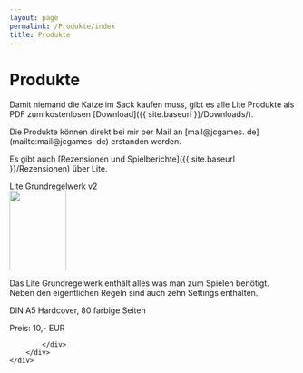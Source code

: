 ```yaml
---
layout: page
permalink: /Produkte/index
title: Produkte
---
```


# Produkte

Damit niemand die Katze im Sack kaufen muss, gibt es alle Lite Produkte als PDF zum kostenlosen [Download]({{ site.baseurl }}/Downloads/).

Die Produkte können direkt bei mir per Mail an [mail@jcgames. de](mailto:mail@jcgames. de) erstanden werden. 

Es gibt auch [Rezensionen und Spielberichte]({{ site.baseurl }}/Rezensionen) über Lite.

<div class="row row-cols-1 row-cols-sm-2 g-4">
    <div class="col">
        <div class="card bg-blue text-light h-100">
            <div class="card-header">Lite Grundregelwerk v2</div>
            <div class="card-body">
                <img class="border border-white float-start me-4" src="{{ site.baseurl }}/assets/images/thumbnails/grundregelwerkv2.png" width="100" height="140">
                
Das Lite Grundregelwerk enthält alles was man zum Spielen benötigt. Neben den eigentlichen Regeln sind auch zehn Settings enthalten.

                
DIN A5 Hardcover, 80 farbige Seiten

                
Preis: 10,- EUR

            </div>
        </div>
    </div>
</div>
